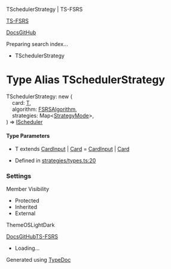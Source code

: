 TSchedulerStrategy | TS-FSRS

[TS-FSRS](https://open-spaced-repetition.github.io/ts-fsrs/)

[Docs](https://open-spaced-repetition.github.io/ts-fsrs/)[GitHub](https://github.com/open-spaced-repetition/ts-fsrs)

Preparing search index...

* TSchedulerStrategy

Type Alias TSchedulerStrategy<T>
================================

TSchedulerStrategy: new (  
    card: [T](#t\1\2.md),  
    algorithm: [FSRSAlgorithm](../classe\1\2.md),  
    strategies: Map<[StrategyMode](../enum\1\2.md\1\2.md)>,  
) => [IScheduler](../interface\1\2.md)

#### Type Parameters

* T extends [CardInput](../interface\1\2.md) | [Card](../interface\1\2.md) = [CardInput](../interface\1\2.md) | [Card](../interface\1\2.md)

* Defined in [strategies/types.ts:20](https://github.com/open-spaced-repetition/ts-fsrs/blob/448c678f6f26c323e9e70bad552dc154ac6f7de6/src/fsrs/strategies/types.ts#L20)

### Settings

Member Visibility

* Protected
* Inherited
* External

ThemeOSLightDark

[Docs](https://open-spaced-repetition.github.io/ts-fsrs/)[GitHub](https://github.com/open-spaced-repetition/ts-fsrs)[TS-FSRS](../modules.html)

* Loading...

Generated using [TypeDoc](https://typedoc.org/)